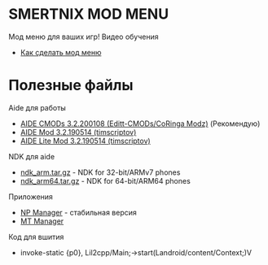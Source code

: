 # SMERTNIX MOD MENU 
Мод меню для ваших игр!
Видео обучения
* [Как сделать мод меню](https://youtube.com/playlist?list=PLRCWtCOif7PCUVcsIsPlqXSIhFM23-l4P) 

# Полезные файлы
Aide для работы
* [AIDE CMODs 3.2.200108 (Editt-CMODs/CoRinga Modz)](https://secufiles.com/nE9J/AIDE_CMODs_3.2.200108.apk) (Рекомендую)
* [AIDE Mod 3.2.190514 (timscriptov)](https://mega.nz/file/fFImjR6A#pfFzt6vhKpvDx2EFAl_eWgozmvequBxun3e7oUA-SNs)
* [AIDE Lite Mod 3.2.190514 (timscriptov)](https://mega.nz/file/bIpCQL6I#BzyLf1pB1Sf7EayW_PEJHl3f50qHHZDdb0BpB8FYdVo)

NDK для aide
* [ndk_arm.tar.gz](https://mega.nz/folder/2c1TWIJD#UCzO7kIo1e4WpFwZHIMYVw/file/XRlRTIjJ) - NDK for 32-bit/ARMv7 phones
* [ndk_arm64.tar.gz](https://mega.nz/folder/2c1TWIJD#UCzO7kIo1e4WpFwZHIMYVw/file/7RdTzYxQ) - NDK for 64-bit/ARM64 phones

Приложения
* [ NP Manager](https://firebasestorage.googleapis.com/v0/b/hwid-e39d5.appspot.com/o/NP%E7%AE%A1%E7%90%86%E5%99%A8_3.0.64.apk?alt=media&token=1579d693-749d-43dc-a5a7-ff536d4c9f96) - стабильная версия
* [ MT Manager](https://firebasestorage.googleapis.com/v0/b/wordsoft-43a03.appspot.com/o/MT%20Manager_2.13.4-clone_23040183.apk?alt=media&token=70acc420-b21b-4432-8b15-460bc2b0f79f)

Код для вшития
* invoke-static {p0}, Lil2cpp/Main;->start(Landroid/content/Context;)V
